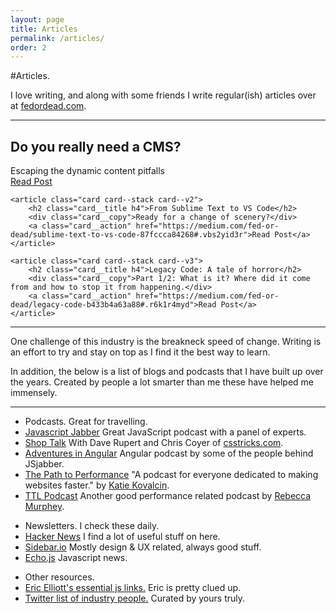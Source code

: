 ```yaml
---
layout: page
title: Articles
permalink: /articles/
order: 2
---
```



#Articles.

I love writing, and along with some friends I write regular(ish) articles over at <a href="http://www.fedordead.com/" target="_blank">fedordead.com</a>.

<hr class="hr hr--line" />

<section class="articles">
	<article class="card card--stack card--v1">
		<h2 class="card__title h4">Do you really need a CMS?</h2>
		<div class="card__copy">Escaping the dynamic content pitfalls</div>
		<a class="card__action" href="https://medium.com/fed-or-dead/do-you-really-need-a-cms-d702aaafb09#.a691ao5do">Read Post</a>
	</article>
	
	<article class="card card--stack card--v2">
		<h2 class="card__title h4">From Sublime Text to VS Code</h2>
		<div class="card__copy">Ready for a change of scenery?</div>
		<a class="card__action" href="https://medium.com/fed-or-dead/sublime-text-to-vs-code-87fccca84268#.vbs2yid3r">Read Post</a>
	</article>
	
	<article class="card card--stack card--v3">
		<h2 class="card__title h4">Legacy Code: A tale of horror</h2>
		<div class="card__copy">Part 1/2: What is it? Where did it come from and how to stop it from happening.</div>
		<a class="card__action" href="https://medium.com/fed-or-dead/legacy-code-b433b4a63a88#.r6k1r4myd">Read Post</a>
	</article>
</section>

<hr class="hr hr--line" />

One challenge of this industry is the breakneck speed of change. Writing is an effort to try and stay on top as I find it the best way to learn.
	
In addition, the below is a list of blogs and podcasts that I have built up over the years. Created by people a lot smarter than me these have helped me immensely.

<hr class="hr" />

<ul class="listing-block listing-block--alt1">
	<li class="listing__title">
		Podcasts. <span>Great for travelling.</span>
	</li>
	<li class="listing-block__item"><a href="https://devchat.tv/js-jabber/">Javascript Jabber</a> <span>Great JavaScript podcast with a panel of experts.</span></li>
	<li class="listing-block__item"><a href="http://shoptalkshow.com/">Shop Talk</a> <span>With Dave Rupert and Chris Coyer of <a href="http://www.csstricks.com">csstricks.com</a>.</span></li>
	<li class="listing-block__item"><a href="https://devchat.tv/adventures-in-angular">Adventures in Angular</a> <span>Angular podcast by some of the people behind JSjabber.</span></li> 
	<li class="listing-block__item"><a href="http://pathtoperf.com/">The Path to Performance</a> <span>"A podcast for everyone dedicated to making websites faster." by <a href="https://twitter.com/katiekovalcin">Katie Kovalcin</a>.</span></li>
	<li class="listing-block__item"><a href="http://ttlpodcast.com/">TTL Podcast</a> <span>Another good performance related podcast by <a href="http://rmurphey.com/">Rebecca Murphey</a>.</span></li>
</ul>

<ul class="listing-block listing-block--alt2">
	<li class="listing__title">Newsletters. <span>I check these daily.</span></li>
	<li class="listing-block__item"><a href="https://news.ycombinator.com/">Hacker News</a> <span>I find a lot of useful stuff on here.</span></li>
	<li class="listing-block__item"><a href="http://Sidebar.io/">Sidebar.io</a> <span>Mostly design &amp; UX related, always good stuff.</span></li>
	<li class="listing-block__item"><a href="http://www.echojs.com/">Echo.js</a> <span>Javascript news.</span></li>
</ul>

<ul class="listing-block listing-block--alt3">
	<li class="listing__title">Other resources.</li>
	<li class="listing-block__item"><a href="https://github.com/ericelliott/essential-javascript-links">Eric Elliott's essential js links.</a> <span>Eric is pretty clued up.</span></li>
	<li class="listing-block__item"><a href="https://twitter.com/bardguyver/lists/web-development">Twitter list of industry people.</a> <span>Curated by yours truly.</span></li>
</ul>